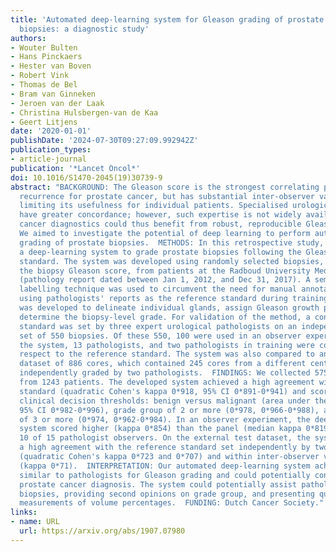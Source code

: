 ```yaml
---
title: 'Automated deep-learning system for Gleason grading of prostate cancer using
  biopsies: a diagnostic study'
authors:
- Wouter Bulten
- Hans Pinckaers
- Hester van Boven
- Robert Vink
- Thomas de Bel
- Bram van Ginneken
- Jeroen van der Laak
- Christina Hulsbergen-van de Kaa
- Geert Litjens
date: '2020-01-01'
publishDate: '2024-07-30T09:27:09.992942Z'
publication_types:
- article-journal
publication: '*Lancet Oncol*'
doi: 10.1016/S1470-2045(19)30739-9
abstract: "BACKGROUND: The Gleason score is the strongest correlating predictor of
  recurrence for prostate cancer, but has substantial inter-observer variability,
  limiting its usefulness for individual patients. Specialised urological pathologists
  have greater concordance; however, such expertise is not widely available. Prostate
  cancer diagnostics could thus benefit from robust, reproducible Gleason grading.
  We aimed to investigate the potential of deep learning to perform automated Gleason
  grading of prostate biopsies.  METHODS: In this retrospective study, we developed
  a deep-learning system to grade prostate biopsies following the Gleason grading
  standard. The system was developed using randomly selected biopsies, sampled by
  the biopsy Gleason score, from patients at the Radboud University Medical Center
  (pathology report dated between Jan 1, 2012, and Dec 31, 2017). A semi-automatic
  labelling technique was used to circumvent the need for manual annotations by pathologists,
  using pathologists' reports as the reference standard during training. The system
  was developed to delineate individual glands, assign Gleason growth patterns, and
  determine the biopsy-level grade. For validation of the method, a consensus reference
  standard was set by three expert urological pathologists on an independent test
  set of 550 biopsies. Of these 550, 100 were used in an observer experiment, in which
  the system, 13 pathologists, and two pathologists in training were compared with
  respect to the reference standard. The system was also compared to an external test
  dataset of 886 cores, which contained 245 cores from a different centre that were
  independently graded by two pathologists.  FINDINGS: We collected 5759 biopsies
  from 1243 patients. The developed system achieved a high agreement with the reference
  standard (quadratic Cohen's kappa 0*918, 95% CI 0*891-0*941) and scored highly at
  clinical decision thresholds: benign versus malignant (area under the curve 0*990,
  95% CI 0*982-0*996), grade group of 2 or more (0*978, 0*966-0*988), and grade group
  of 3 or more (0*974, 0*962-0*984). In an observer experiment, the deep-learning
  system scored higher (kappa 0*854) than the panel (median kappa 0*819), outperforming
  10 of 15 pathologist observers. On the external test dataset, the system obtained
  a high agreement with the reference standard set independently by two pathologists
  (quadratic Cohen's kappa 0*723 and 0*707) and within inter-observer variability
  (kappa 0*71).  INTERPRETATION: Our automated deep-learning system achieved a performance
  similar to pathologists for Gleason grading and could potentially contribute to
  prostate cancer diagnosis. The system could potentially assist pathologists by screening
  biopsies, providing second opinions on grade group, and presenting quantitative
  measurements of volume percentages.  FUNDING: Dutch Cancer Society."
links:
- name: URL
  url: https://arxiv.org/abs/1907.07980
---
```

